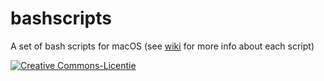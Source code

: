 # bashscripts 
A set of bash scripts for macOS (see [wiki](https://github.com/henricattoire/bashscripts/wiki) for more info about each script)

<a rel="license" href="http://creativecommons.org/licenses/by/4.0/"><img alt="Creative Commons-Licentie" style="border-width:0" src="https://i.creativecommons.org/l/by/4.0/88x31.png" /></a> 


